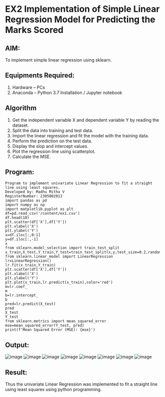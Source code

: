 # EX2 Implementation of Simple Linear Regression Model for Predicting the Marks Scored
## AIM:
To implement simple linear regression using sklearn.

## Equipments Required:
1. Hardware – PCs
2. Anaconda – Python 3.7 Installation / Jupyter notebook

## Algorithm
1. Get the independent variable X and dependent variable Y by reading the dataset.
2. Split the data into training and test data.
3. Import the linear regression and fit the model with the training data.
4. Perform the prediction on the test data.
5. Display the slop and intercept values.
6. Plot the regression line using scatterplot.
7. Calculate the MSE.

## Program:
```
Program to implement univariate Linear Regression to fit a straight line using least squares.
Developed by: Madhu Mitha V 
RegisterNumber: 2305002013
import pandas as pd
import numpy as np
import matplotlib.pyplot as plt
df=pd.read_csv('/content/ex1.csv')
df.head(10)
plt.scatter(df['X'],df['Y'])
plt.xlabel('X')
plt.ylabel('Y')
x=df.iloc[:,0:1]
y=df.iloc[:,-1]
x
from sklearn.model_selection import train_test_split
x_train,X_test,Y_train,Y_test=train_test_split(x,y,test_size=0.2,random_state=0)
from sklearn.linear_model import LinearRegression
lr=LinearRegression()
lr.fit(x_train,Y_train)
plt.scatter(df['X'],df['Y'])
plt.xlabel('X')
plt.ylabel('Y')
plt.plot(x_train,lr.predict(x_train),color='red')
m=lr.coef_
m
b=lr.intercept_
b
pred=lr.predict(X_test)
pred
X_test
Y_test
from sklearn.metrics import mean_squared_error
mse=mean_squared_error(Y_test, pred)
print(f'Mean Squared Error (MSE): {mse}')  
```

## Output:

![image](https://github.com/user-attachments/assets/edd20ca5-f4e8-4bbf-87f4-3c17aabf686f)
![image](https://github.com/user-attachments/assets/680bf797-806c-4312-b833-6342ca7190ee)
![image](https://github.com/user-attachments/assets/19fb9e8e-1e38-4b3b-be7b-43e1f80179fc)
![image](https://github.com/user-attachments/assets/3b93c912-4782-4448-a94d-44ef0356601e)
![image](https://github.com/user-attachments/assets/7292fdb5-4882-4ce9-988a-28d657971a88)
![image](https://github.com/user-attachments/assets/b808c25a-bf91-43ca-b808-4cb78c893b32)
![image](https://github.com/user-attachments/assets/631a73e5-16e1-4807-a805-d8a01616336b)
![image](https://github.com/user-attachments/assets/96480c6e-00fa-41df-bc56-9ad72f482a91)





## Result:
Thus the univariate Linear Regression was implemented to fit a straight line using least squares using python programming.
